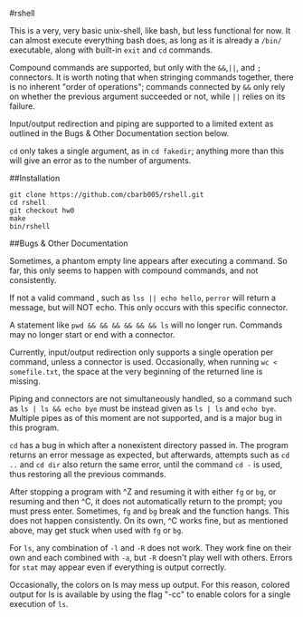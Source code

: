 #rshell

This is a very, very basic unix-shell, like bash, but less functional for now.
It can almost execute everything bash does, as long as it is already a ```/bin/``` executable, along with  built-in ```exit``` and ```cd``` commands. 

Compound commands are supported, but only with the ```&&```,```||```, and ```;``` connectors.
It is worth noting that when stringing commands together, there is no inherent "order of operations"; commands connected by ```&&``` only rely on whether the previous argument succeeded or not, while ```||``` relies on its failure. 

Input/output redirection and piping are supported to a limited extent as outlined in the Bugs & Other Documentation section below. 

```cd``` only takes a single argument, as in ```cd fakedir```; anything more than this will give an error as to the number of arguments. 



##Installation

```
git clone https://github.com/cbarb005/rshell.git
cd rshell
git checkout hw0
make
bin/rshell
```

##Bugs & Other  Documentation

Sometimes, a phantom empty line appears after executing a command. So far, this only seems to happen with compound commands, and not consistently.

If not a valid command , such as ```lss || echo hello```, `perror` will return a message, but will NOT echo. This only occurs with this specific connector.

A statement like ```pwd && && && && && && ls``` will no longer run. Commands may no longer start or end with a connector. 

Currently, input/output redirection only supports a single operation per command, unless a connector is used.
Occasionally, when running ```wc < somefile.txt```, the space at the very beginning of the returned line is missing. 

Piping and connectors are not simultaneously handled, so a command such as ```ls | ls && echo bye``` must be instead given as ```ls | ls``` and ```echo bye```.
Multiple pipes as of this moment are not supported, and is a major bug in this program. 

```cd``` has a bug in which after a nonexistent directory passed in. 
The program returns an error message as expected, but afterwards, attempts such as ```cd ..``` and  ```cd dir``` also return the same error, until the command ```cd -``` is used, thus restoring all the previous commands.

After stopping a program with ^Z and resuming it with either `fg` or `bg`, or resuming and then ^C, it does not automatically return to the prompt; you must press enter.
Sometimes, `fg` and `bg` break and the function hangs.
This does not happen consistently.
On its own, ^C works fine, but as mentioned above, may get stuck when used with `fg` or `bg`.

For `ls`, any combination of `-l` and `-R` does not work. 
They work fine on their own and each combined with `-a`, but `-R` doesn't play well with others. 
Errors for `stat` may appear even if everything is output correctly.

Occasionally, the colors on ls may mess up output.
For this reason, colored output for ls is available by using the flag "-cc" to enable colors for a single execution of `ls`.

